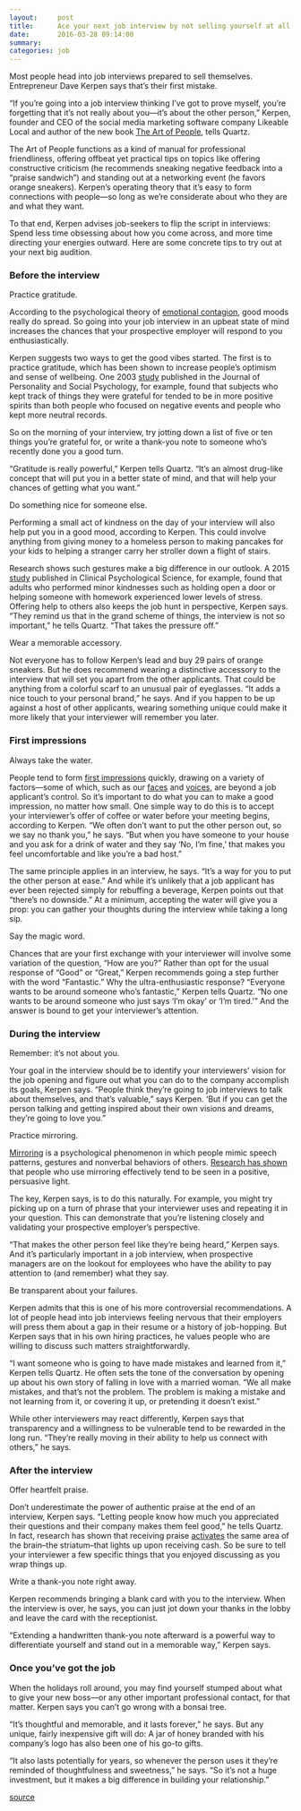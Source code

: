 ```yaml
---
layout:     post
title:      Ace your next job interview by not selling yourself at all
date:       2016-03-28 09:14:00
summary:
categories: job
---
```


Most people head into job interviews prepared to sell themselves. Entrepreneur Dave Kerpen says that’s their first mistake.

“If you’re going into a job interview thinking I’ve got to prove myself, you’re forgetting that it’s not really about you—it’s about the other person,” Kerpen, founder and CEO of the social media marketing software company Likeable Local and author of the new book <a href="http://www.amazon.com/gp/product/B0104ELSY8/ref=dp-kindle-redirect?ie=UTF8&btkr=1&tag=quartz07-20" target="_blank">The Art of People</a>, tells Quartz.

The Art of People functions as a kind of manual for professional friendliness, offering offbeat yet practical tips on topics like offering constructive criticism (he recommends sneaking negative feedback into a “praise sandwich”) and standing out at a networking event (he favors orange sneakers). Kerpen’s operating theory that it’s easy to form connections with people—so long as we’re considerate about who they are and what they want.

To that end, Kerpen advises job-seekers to flip the script in interviews: Spend less time obsessing about how you come across, and more time directing your energies outward. Here are some concrete tips to try out at your next big audition.

### Before the interview

Practice gratitude.

According to the psychological theory of <a href="http://www.scientificamerican.com/article/is-a-bad-mood-contagious/" target="_blank">emotional contagion</a>, good moods really do spread. So going into your job interview in an upbeat state of mind increases the chances that your prospective employer will respond to you enthusiastically.

Kerpen suggests two ways to get the good vibes started. The first is to practice gratitude, which has been shown to increase people’s optimism and sense of wellbeing. One 2003 <a href="http://greatergood.berkeley.edu/pdfs/GratitudePDFs/6Emmons-BlessingsBurdens.pdf" target="_blank">study</a> published in the Journal of Personality and Social Psychology, for example, found that subjects who kept track of things they were grateful for tended to be in more positive spirits than both people who focused on negative events and people who kept more neutral records.

So on the morning of your interview, try jotting down a list of five or ten things you’re grateful for, or write a thank-you note to someone who’s recently done you a good turn.

“Gratitude is really powerful,” Kerpen tells Quartz. “It’s an almost drug-like concept that will put you in a better state of mind, and that will help your chances of getting what you want.”

Do something nice for someone else.

Performing a small act of kindness on the day of your interview will also help put you in a good mood, according to Kerpen. This could involve anything from giving money to a homeless person to making pancakes for your kids to helping a stranger carry her stroller down a flight of stairs.

Research shows such gestures make a big difference in our outlook. A 2015 <a href="http://cpx.sagepub.com/content/early/2015/12/10/2167702615611073.abstract" target="_blank">study</a> published in Clinical Psychological Science, for example, found that adults who performed minor kindnesses such as holding open a door or helping someone with homework experienced lower levels of stress.
Offering help to others also keeps the job hunt in perspective, Kerpen says. “They remind us that in the grand scheme of things, the interview is not so important,” he tells Quartz. “That takes the pressure off.”

Wear a memorable accessory.

Not everyone has to follow Kerpen’s lead and buy 29 pairs of orange sneakers. But he does recommend wearing a distinctive accessory to the interview that will set you apart from the other applicants. That could be anything from a colorful scarf to an unusual pair of eyeglasses. “It adds a nice touch to your personal brand,” he says. And if you happen to be up against a host of other applicants, wearing something unique could make it more likely that your interviewer will remember you later.

### First impressions

Always take the water.

People tend to form <a href="http://www.theguardian.com/world/2009/mar/08/human-brain-circuit-impressions" target="_blank">first impressions</a> quickly, drawing on a variety of factors—some of which, such as our <a href="http://www.psychologicalscience.org/index.php/publications/observer/2006/july-06/how-many-seconds-to-a-first-impression.html" target="_blank">faces</a> and <a href="" >voices</a>, are beyond a job applicant’s control. So it’s important to do what you can to make a good impression, no matter how small.
One simple way to do this is to accept your interviewer’s offer of coffee or water before your meeting begins, according to Kerpen. “We often don’t want to put the other person out, so we say no thank you,” he says. “But when you have someone to your house and you ask for a drink of water and they say ‘No, I’m fine,’ that makes you feel uncomfortable and like you’re a bad host.”

The same principle applies in an interview, he says. “It’s a way for you to put the other person at ease.” And while it’s unlikely that a job applicant has ever been rejected simply for rebuffing a beverage, Kerpen points out that “there’s no downside.” At a minimum, accepting the water will give you a prop: you can gather your thoughts during the interview while taking a long sip.

Say the magic word.

Chances that are your first exchange with your interviewer will involve some variation of the question, “How are you?” Rather than opt for the usual response of “Good” or “Great,” Kerpen recommends going a step further with the word “Fantastic.”
Why the ultra-enthusiastic response? “Everyone wants to be around someone who’s fantastic,” Kerpen tells Quartz. “No one wants to be around someone who just says ‘I’m okay’ or ‘I’m tired.’” And the answer is bound to get your interviewer’s attention.

### During the interview

Remember: it’s not about you.

Your goal in the interview should be to identify your interviewers’ vision for the job opening and figure out what you can do to the company accomplish its goals, Kerpen says. “People think they’re going to job interviews to talk about themselves, and that’s valuable,” says Kerpen. ‘But if you can get the person talking and getting inspired about their own visions and dreams, they’re going to love you.”

Practice mirroring.

<a href="https://www.psychologytoday.com/blog/beyond-words/201209/mimicry-and-mirroring-can-be-good-or-bad" target="_blank">Mirroring</a> is a psychological phenomenon in which people mimic speech patterns, gestures and nonverbal behaviors of others. <a href="https://vhil.stanford.edu/mm/2005/bailenson-chameleons-ps.pdf" target="_blank">Research has shown</a> that people who use mirroring effectively tend to be seen in a positive, persuasive light.

The key, Kerpen says, is to do this naturally. For example, you might try picking up on a turn of phrase that your interviewer uses and repeating it in your question. This can demonstrate that you’re listening closely and validating your prospective employer’s perspective.

“That makes the other person feel like they’re being heard,” Kerpen says. And it’s particularly important in a job interview, when prospective managers are on the lookout for employees who have the ability to pay attention to (and remember) what they say.

Be transparent about your failures.

Kerpen admits that this is one of his more controversial recommendations. A lot of people head into job interviews feeling nervous that their employers will press them about a gap in their resume or a history of job-hopping. But Kerpen says that in his own hiring practices, he values people who are willing to discuss such matters straightforwardly.

“I want someone who is going to have made mistakes and learned from it,” Kerpen tells Quartz. He often sets the tone of the conversation by opening up about his own story of falling in love with a married woman. “We all make mistakes, and that’s not the problem. The problem is making a mistake and not learning from it, or covering it up, or pretending it doesn’t exist.”

While other interviewers may react differently, Kerpen says that transparency and a willingness to be vulnerable tend to be rewarded in the long run. “They’re really moving in their ability to help us connect with others,” he says.

### After the interview

Offer heartfelt praise.

Don’t underestimate the power of authentic praise at the end of an interview, Kerpen says. “Letting people know how much you appreciated their questions and their company makes them feel good,” he tells Quartz. In fact, research has shown that receiving praise <a href="http://articles.chicagotribune.com/2008-07-20/features/0807160381_1_researchers-brain-imaging-techniques-striatum" target="_blank">activates</a> the same area of the brain–the striatum–that lights up upon receiving cash. So be sure to tell your interviewer a few specific things that you enjoyed discussing as you wrap things up.

Write a thank-you note right away.

Kerpen recommends bringing a blank card with you to the interview. When the interview is over, he says, you can just jot down your thanks in the lobby and leave the card with the receptionist.

“Extending a handwritten thank-you note afterward is a powerful way to differentiate yourself and stand out in a memorable way,” Kerpen says.

### Once you’ve got the job

When the holidays roll around, you may find yourself stumped about what to give your new boss—or any other important professional contact, for that matter. Kerpen says you can’t go wrong with a bonsai tree.

“It’s thoughtful and memorable, and it lasts forever,” he says. But any unique, fairly inexpensive gift will do: A jar of honey branded with his company’s logo has also been one of his go-to gifts.

“It also lasts potentially for years, so whenever the person uses it they’re reminded of thoughtfulness and sweetness,” he says. “So it’s not a huge investment, but it makes a big difference in building your relationship.”

<a href="http://qz.com/647387/ace-your-next-job-interview-by-not-selling-yourself-at-all/" target="_blank">source</a>

